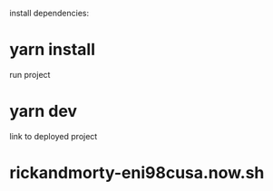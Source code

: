 install dependencies:
 # yarn install
run project
 # yarn dev

link to deployed project
  # rickandmorty-eni98cusa.now.sh
